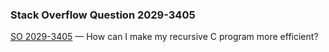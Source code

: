 ### Stack Overflow Question 2029-3405

[SO 2029-3405](https://stackoverflow.com/q/20293405) &mdash;
How can I make my recursive C program more efficient?

